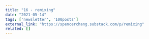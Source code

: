 ```yaml
---
title: "16 - remixing"
date: "2021-05-14"
tags: ['newsletter', '100posts']
external_link: "https://spencerchang.substack.com/p/remixing"
related: []
---
```

